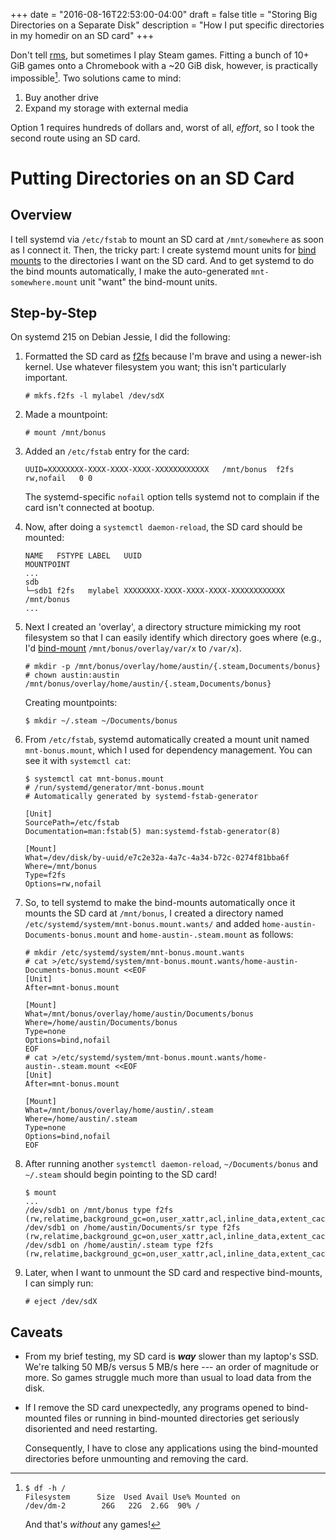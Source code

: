 +++
date = "2016-08-16T22:53:00-04:00"
draft = false
title = "Storing Big Directories on a Separate Disk"
description = "How I put specific directories in my homedir on an SD card"
+++

Don't tell [rms][1], but sometimes I play Steam games. Fitting a bunch
of 10+ GiB games onto a Chromebook with a ~20 GiB disk, however, is
practically impossible[^^1]. Two solutions came to mind:

 1. Buy another drive
 2. Expand my storage with external media

Option 1 requires hundreds of dollars and, worst of all, _effort_, so I
took the second route using an SD card.

# Putting Directories on an SD Card

## Overview

I tell systemd via `/etc/fstab` to mount an SD card at `/mnt/somewhere`
as soon as I connect it. Then, the tricky part: I create systemd mount
units for [bind mounts][2] to the directories I want on the SD card. And
to get systemd to do the bind mounts automatically, I make the
auto-generated `mnt-somewhere.mount` unit "want" the bind-mount units.

## Step-by-Step

On systemd 215 on Debian Jessie, I did the following:

 1. Formatted the SD card as [f2fs][3] because I'm brave and using a
    newer-ish kernel. Use whatever filesystem you want; this isn't
    particularly important.

        # mkfs.f2fs -l mylabel /dev/sdX

 2. Made a mountpoint:

        # mount /mnt/bonus

 3. Added an `/etc/fstab` entry for the card:

        UUID=XXXXXXXX-XXXX-XXXX-XXXX-XXXXXXXXXXXX	/mnt/bonus	f2fs	rw,nofail	0 0

    The systemd-specific `nofail` option tells systemd not to complain
    if the card isn't connected at bootup.

 4. Now, after doing a `systemctl daemon-reload`, the SD card should be
    mounted:

        NAME   FSTYPE LABEL   UUID                                 MOUNTPOINT
        ...
        sdb                                                        
        └─sdb1 f2fs   mylabel XXXXXXXX-XXXX-XXXX-XXXX-XXXXXXXXXXXX /mnt/bonus
        ...

 5. Next I created an 'overlay', a directory structure mimicking my root
    filesystem so that I can easily identify which directory
    goes where (e.g., I'd [bind-mount][2] `/mnt/bonus/overlay/var/x`
    to `/var/x`).

        # mkdir -p /mnt/bonus/overlay/home/austin/{.steam,Documents/bonus}
        # chown austin:austin /mnt/bonus/overlay/home/austin/{.steam,Documents/bonus}

    Creating mountpoints:

        $ mkdir ~/.steam ~/Documents/bonus

 6. From `/etc/fstab`, systemd automatically created a mount unit named
    `mnt-bonus.mount`, which I used for dependency management. You can
    see it with `systemctl cat`:

        $ systemctl cat mnt-bonus.mount
        # /run/systemd/generator/mnt-bonus.mount
        # Automatically generated by systemd-fstab-generator

        [Unit]
        SourcePath=/etc/fstab
        Documentation=man:fstab(5) man:systemd-fstab-generator(8)

        [Mount]
        What=/dev/disk/by-uuid/e7c2e32a-4a7c-4a34-b72c-0274f81bba6f
        Where=/mnt/bonus
        Type=f2fs
        Options=rw,nofail

 7. So, to tell systemd to make the bind-mounts automatically once it
    mounts the SD card at `/mnt/bonus`, I created a directory named
    `/etc/systemd/system/mnt-bonus.mount.wants/` and added
    `home-austin-Documents-bonus.mount` and `home-austin-.steam.mount`
    as follows:

        # mkdir /etc/systemd/system/mnt-bonus.mount.wants
        # cat >/etc/systemd/system/mnt-bonus.mount.wants/home-austin-Documents-bonus.mount <<EOF
        [Unit]
        After=mnt-bonus.mount
        
        [Mount]
        What=/mnt/bonus/overlay/home/austin/Documents/bonus
        Where=/home/austin/Documents/bonus
        Type=none
        Options=bind,nofail
        EOF
        # cat >/etc/systemd/system/mnt-bonus.mount.wants/home-austin-.steam.mount <<EOF
        [Unit]
        After=mnt-bonus.mount
        
        [Mount]
        What=/mnt/bonus/overlay/home/austin/.steam
        Where=/home/austin/.steam
        Type=none
        Options=bind,nofail
        EOF

 8. After running another `systemctl daemon-reload`, `~/Documents/bonus`
    and `~/.steam` should begin pointing to the SD card!

        $ mount
        ...
        /dev/sdb1 on /mnt/bonus type f2fs (rw,relatime,background_gc=on,user_xattr,acl,inline_data,extent_cache,active_logs=6)
        /dev/sdb1 on /home/austin/Documents/sr type f2fs (rw,relatime,background_gc=on,user_xattr,acl,inline_data,extent_cache,active_logs=6)
        /dev/sdb1 on /home/austin/.steam type f2fs (rw,relatime,background_gc=on,user_xattr,acl,inline_data,extent_cache,active_logs=6)

 9. Later, when I want to unmount the SD card and respective
    bind-mounts, I can simply run:

        # eject /dev/sdX

## Caveats

  * From my brief testing, my SD card is ___way___ slower than my
    laptop's SSD. We're talking 50 MB/s versus 5 MB/s here --- an order
    of magnitude or more. So games struggle much more than usual to load
    data from the disk.
  * If I remove the SD card unexpectedly, any programs opened to
    bind-mounted files or running in bind-mounted directories get
    seriously disoriented and need restarting.

    Consequently, I have to close any applications using the bind-mounted
    directories before unmounting and removing the card.

[^^1]:

        $ df -h /
        Filesystem      Size  Used Avail Use% Mounted on
        /dev/dm-2        26G   22G  2.6G  90% /

    And that's _without_ any games!

[1]: https://www.gnu.org/philosophy/nonfree-games.en.html
[2]: http://unix.stackexchange.com/a/198591
[3]: https://en.wikipedia.org/wiki/F2FS
